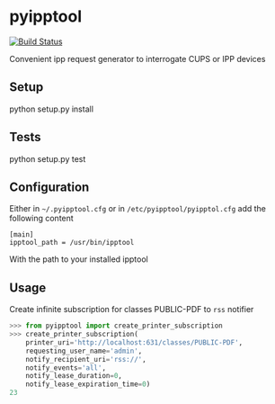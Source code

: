 pyipptool
=========
[![Build Status](https://magnum.travis-ci.com/ezeep/pyipptool.png?token=1cZ3Jy2DStcoTAvezSS8)](https://magnum.travis-ci.com/ezeep/pyipptool#)

Convenient ipp request generator to interrogate CUPS or IPP devices

Setup
-----

python setup.py install

Tests
-----
python setup.py test

Configuration
-------------

Either in ```~/.pyipptool.cfg``` or in ```/etc/pyipptool/pyipptol.cfg```
add the following content

```config
[main]
ipptool_path = /usr/bin/ipptool
```

With the path to your installed ipptool

Usage
-----

Create infinite subscription for classes PUBLIC-PDF to ```rss``` notifier

```python
>>> from pyipptool import create_printer_subscription
>>> create_printer_subscription(
    printer_uri='http://localhost:631/classes/PUBLIC-PDF',
    requesting_user_name='admin',
    notify_recipient_uri='rss://',
    notify_events='all',
    notify_lease_duration=0,
    notify_lease_expiration_time=0)
23
```
